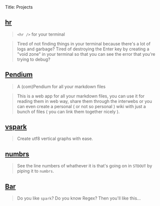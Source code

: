 Title: Projects

## [hr](https://github.com/LuRsT/hr)

> `<hr />` for your terminal

> Tired of not finding things in your terminal because there's a lot of logs and garbage? Tired of destroying the Enter key by creating a "void zone" in your terminal so that you can see the error that you're trying to debug?

## [Pendium](https://github.com/LuRsT/Pendium)

> A (com)Pendium for all your markdown files

> This is a web app for all your markdown files, you can use it for reading them in web way, share them through the interwebs or you can even create a personal ( or not so personal ) wiki with just a bunch of files ( you can link them together nicely ).

## [vspark](https://github.com/LuRsT/vspark)

> Create utf8 vertical graphs with ease.

## [numbrs](https://github.com/LuRsT/numbrs)

> See the line numbers of whathever it is that's going on in `STDOUT` by piping it to `numbrs`.

## [Bar](https://github.com/LuRsT/Bar)

> Do you like `spark`? Do you know Regex? Then you'll like this...
